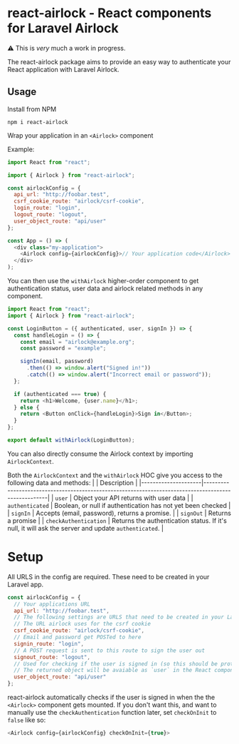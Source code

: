 # react-airlock - React components for Laravel Airlock

⚠️ This is _very_ much a work in progress.

The react-airlock package aims to provide an easy way to authenticate your React application with Laravel Airlock.

## Usage

Install from NPM

```
npm i react-airlock
```

Wrap your application in an `<Airlock>` component

Example:

```js
import React from "react";

import { Airlock } from "react-airlock";

const airlockConfig = {
  api_url: "http://foobar.test",
  csrf_cookie_route: "airlock/csrf-cookie",
  login_route: "login",
  logout_route: "logout",
  user_object_route: "api/user"
};

const App = () => (
  <div class="my-application">
    <Airlock config={airlockConfig}>// Your application code</Airlock>
  </div>
);
```

You can then use the `withAirlock` higher-order component to get authentication status, user data and airlock related methods in any component.

```js
import React from "react";
import { Airlock } from "react-airlock";

const LoginButton = ({ authenticated, user, signIn }) => {
  const handleLogin = () => {
    const email = "airlock@example.org";
    const password = "example";

    signIn(email, password)
      .then(() => window.alert("Signed in!"))
      .catch(() => window.alert("Incorrect email or password"));
  };

  if (authenticated === true) {
    return <h1>Welcome, {user.name}</h1>;
  } else {
    return <Button onClick={handleLogin}>Sign in</Button>;
  }
};

export default withAirlock(LoginButton);
```

You can also directly consume the Airlock context by importing `AirlockContext`.

Both the `AirlockContext` and the `withAirlock` HOC give you access to the following data and methods:
| | Description |
|---------------------|-----------------------------------------------------------------------------------------------------|
| `user` | Object your API returns with user data |
| `authenticated` | Boolean, or null if authentication has not yet been checked |
| `signIn` | Accepts (email, password), returns a promise. |
| `signOut` | Returns a promise |
| `checkAuthentication` | Returns the authentication status. If it's null, it will ask the server and update `authenticated`. |

# Setup

All URLS in the config are required. These need to be created in your Laravel app.

```js
const airlockConfig = {
  // Your applications URL
  api_url: "http://foobar.test",
  // The following settings are URLS that need to be created in your Laravel application
  // The URL airlock uses for the csrf cookie
  csrf_cookie_route: "airlock/csrf-cookie",
  // Email and password get POSTed to here
  signin_route: "login",
  // A POST request is sent to this route to sign the user out
  signout_route: "logout",
  // Used for checking if the user is signed in (so this should be protected)
  // The returned object will be avaiable as `user` in the React components.
  user_object_route: "api/user"
};
```

react-airlock automatically checks if the user is signed in when the the `<Airlock>` component gets mounted. If you don't want this, and want to manually use the `checkAuthentication` function later, set `checkOnInit` to `false` like so:

```js
<Airlock config={airlockConfig} checkOnInit={true}>
```
